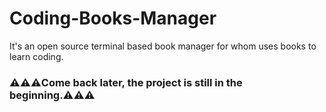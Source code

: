# Coding-Books-Manager
It's an open source terminal based book manager for whom uses books to learn coding.

### ⚠️⚠️⚠️Come back later, the project is still in the beginning.⚠️⚠️⚠️

